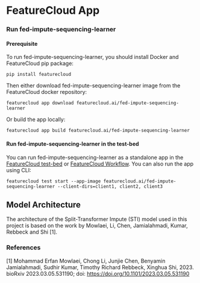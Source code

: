 # FeatureCloud App 

### Run fed-impute-sequencing-learner

#### Prerequisite

To run fed-impute-sequencing-learner, you should install Docker and FeatureCloud pip package:

```shell
pip install featurecloud
```

Then either download fed-impute-sequencing-learner image from the FeatureCloud docker repository:

```shell
featurecloud app download featurecloud.ai/fed-impute-sequencing-learner
```

Or build the app locally:

```shell
featurecloud app build featurecloud.ai/fed-impute-sequencing-learner
```

#### Run fed-impute-sequencing-learner in the test-bed

You can run fed-impute-sequencing-learner as a standalone app in the [FeatureCloud test-bed](https://featurecloud.ai/development/test) or [FeatureCloud Workflow](https://featurecloud.ai/projects). You can also run the app using CLI:

```shell
featurecloud test start --app-image featurecloud.ai/fed-impute-sequencing-learner --client-dirs=client1, client2, client3
```
## Model Architecture

The architecture of the Split-Transformer Impute (STI) model used in this project is based on the work by Mowlaei, Li, Chen, Jamialahmadi, Kumar, Rebbeck and Shi [1].

### References
<a id="1">[1]</a>
Mohammad Erfan Mowlaei, Chong Li, Junjie Chen, Benyamin Jamialahmadi, Sudhir Kumar, Timothy Richard Rebbeck, Xinghua Shi, 2023.
bioRxiv 2023.03.05.531190; doi: https://doi.org/10.1101/2023.03.05.531190